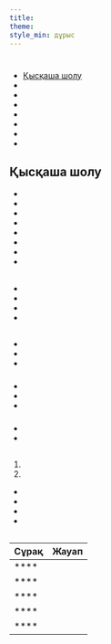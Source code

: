 ```yaml
---
title:
theme:
style_min: дұрыс
---
```

# 

## 

* [Қысқаша шолу]()
* []()
* []()
* []()
* []()
* []()
* []()
* []()

<a id="overview"></a>

## Қысқаша шолу





* 
* 
* 
* 
* 
* 
* 
* 

<a id="newcourses"></a>

## 





* 
* 
* 
* 

<a id="circletime"></a>

## 





### 

* 
* 
* 

### 

* 
* 
* 

### 

* 
* 

<a id="scaffolding"></a>

## 





1. 
2. 









* 
* 
* 
* 

<a id="unplugged"></a>

## 

<a id="endofcourse"></a>

## 

<a id="conclusion"></a>

## 

<a id="faq"></a>

## 

| Сұрақ | Жауап |
| ----- | ----- |
| ****  |       |
| ****  |       |
| ****  |       |
| ****  |       |
| ****  |       |